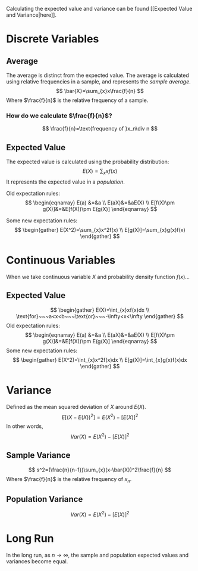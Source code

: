 Calculating the expected value and variance can be found [[Expected Value and Variance|here]].
# Discrete Variables
## Average
The average is distinct from the expected value. The average is calculated using relative frequencies in a sample, and represents the *sample average*.
$$
\bar{X}=\sum_{x}x\frac{f}{n}
$$
Where $\frac{f}{n}$ is the relative frequency of a sample.
### How do we calculate $\frac{f}{n}$?
$$
\frac{f}{n}=\text{frequency of }x_n\div n
$$
## Expected Value
The expected value is calculated using the probability distribution: $$E(X)=\sum_{x}xf(x)$$It represents the expected value in a *population*.

Old expectation rules:
$$
\begin{eqnarray}
E(a) &=&a \\
E(aX)&=&aE(X) \\
E[f(X)\pm g(X)]&=&E[f(X))\pm E(g(X)]
\end{eqnarray}
$$

Some new expectation rules:
$$
\begin{gather}
E(X^2)=\sum_{x}x^2f(x) \\
E[g(X)]=\sum_{x}g(x)f(x)
\end{gather}
$$
# Continuous Variables
When we take continuous variable $X$ and probability density function $f(x)$...

## Expected Value
$$
\begin{gather}
E(X)=\int_{x}xf(x)dx \\
\text{for}~~~a<x<b~~~\text{or}~~~-\infty<x<\infty
\end{gather}
$$
Old expectation rules:
$$
\begin{eqnarray}
E(a) &=&a \\
E(aX)&=&aE(X) \\
E[f(X)\pm g(X)]&=&E[f(X))\pm E(g(X)]
\end{eqnarray}
$$
Some new expectation rules:
$$
\begin{gather}
E(X^2)=\int_{x}x^2f(x)dx \\
E[g(X)]=\int_{x}g(x)f(x)dx
\end{gather}
$$
# Variance
Defined as the mean squared deviation of $X$ around $E(X)$.
$$
E[(X-E(X))^2]=E(X^2)-[E(X)]^2
$$
In other words,
$$
Var(X)=E(X^2)-[E(X)]^2
$$
## Sample Variance
$$
s^2=(\frac{n}{n-1})\sum_{x}(x-\bar{X})^2\frac{f}{n}
$$
Where $\frac{f}{n}$ is the relative frequency of $x_n$.
## Population Variance
$$
Var(X)=E(X^2)-[E(X)]^2
$$
# Long Run
In the long run, as $n\rightarrow\infty$, the sample and population expected values and variances become equal.